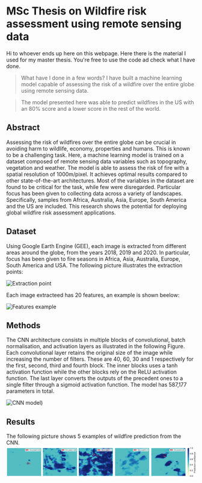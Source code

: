 # MSc Thesis on Wildfire risk assessment using remote sensing data

Hi to whoever ends up here on this webpage. Here there is the material I used for my master thesis. You're free to use the code ad check what I have done. 
> What have I done in a few words? I have built a machine learning model capable of assessing the risk of a wildfire over the entire globe using remote sensing data.

> The model presented here was able to predict wildfires in the US with an 80% score and a lower score in the rest of the world.

## Abstract

Assessing the risk of wildfires over the entire globe can be crucial in avoiding harm to wildlife, economy, properties and humans. This is known to be a challenging task. Here, a machine learning model is trained on a dataset composed of remote sensing data variables such as topography, vegetation and weather. The model is able to assess the risk of fire with a spatial resolution of 1000m/pixel. It achieves optimal results compared to other state-of-the-art architectures. Most of the variables in the dataset are found to be critical for the task, while few were disregarded. Particular focus has been given to collecting data across a variety of landscapes. Specifically, samples from Africa, Australia, Asia, Europe, South America and the US are included. This research shows the potential for deploying global wildfire risk assessment applications.

## Dataset
Using Google Earth Engine (GEE), each image is extracted from different areas around the globe, from the years 2018, 2019 and 2020. In particular, focus has been given to fire seasons in Africa, Asia, Australia, Europe, South America and USA. The following picture illustrates the extraction points:

![Extraction point](https://github.com/BeppeMarnell/MSc-Thesis-Wildfire-prediction/blob/main/images/extractions2.png)

Each image extracteed has 20 features, an example is shown beelow:

![Features example](https://github.com/BeppeMarnell/MSc-Thesis-Wildfire-prediction/blob/main/images/dataset_features.png)

## Methods
The CNN architecture consists in multiple blocks of convolutional, batch normalisation, and activation layers as illustrated in the following Figure. Each convolutional layer retains the original size of the image while increasing the number of filters. These are 40, 60, 30 and 1 respectively for the first, second, third and fourth block. The inner blocks uses a tanh activation function while the other blocks rely on the ReLU activation function. The last layer converts the outputs of the precedent ones to a single filter through a sigmoid activation function. The model has 587,177 parameters in total.

![CNN model](https://github.com/BeppeMarnell/MSc-Thesis-Wildfire-prediction/blob/main/images/model_cnn.png))


## Results
The following picture shows 5 examples of wildfire prediction from the CNN.
![Prediction result](https://github.com/BeppeMarnell/MSc-Thesis/blob/main/images/results.png)
